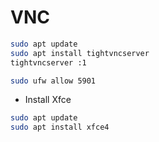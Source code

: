 # VNC

``` bash
sudo apt update
sudo apt install tightvncserver
tightvncserver :1

sudo ufw allow 5901
```

- Install Xfce

``` bash
sudo apt update
sudo apt install xfce4
```
